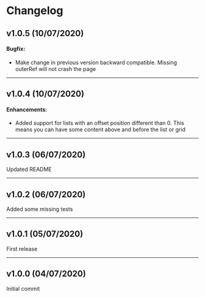 # Changelog

## v1.0.5 (10/07/2020)

#### Bugfix:

- Make change in previous version backward compatible. Missing outerRef will not crash the page

---

## v1.0.4 (10/07/2020)

#### Enhancements:

- Added support for lists with an offset position different than 0. This means you can have some content above and before the list or grid

---

## v1.0.3 (06/07/2020)

Updated README

---

## v1.0.2 (06/07/2020)

Added some missing tests

---

## v1.0.1 (05/07/2020)

First release

---

## v1.0.0 (04/07/2020)

Initial commit
